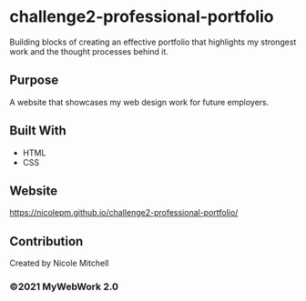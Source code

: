 # challenge2-professional-portfolio
Building blocks of creating an effective portfolio that highlights my strongest work and the thought processes behind it.
## Purpose
A website that showcases my web design work for future employers.

## Built With
* HTML
* CSS

## Website
https://nicolepm.github.io/challenge2-professional-portfolio/

## Contribution
Created by Nicole Mitchell

### ©️2021 MyWebWork 2.0 

